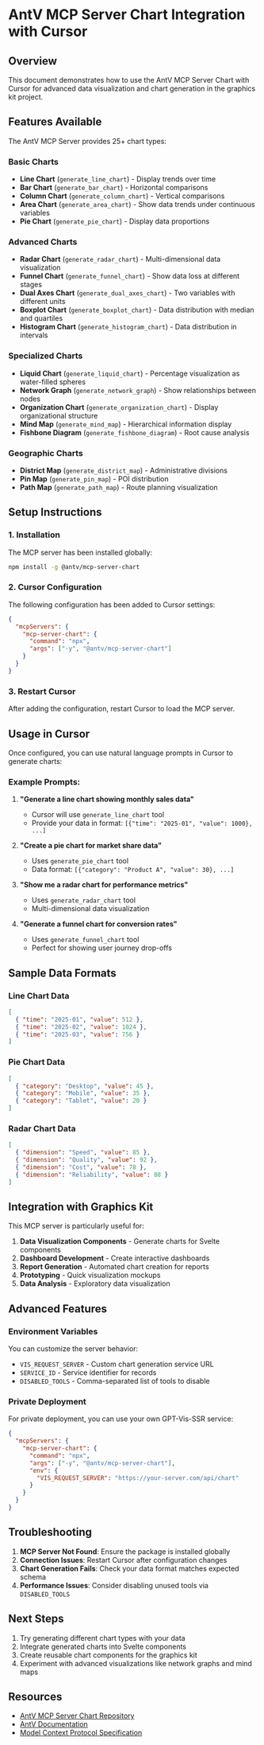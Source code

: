 # AntV MCP Server Chart Integration with Cursor

## Overview

This document demonstrates how to use the AntV MCP Server Chart with Cursor for advanced data visualization and chart generation in the graphics kit project.

## Features Available

The AntV MCP Server provides 25+ chart types:

### Basic Charts

- **Line Chart** (`generate_line_chart`) - Display trends over time
- **Bar Chart** (`generate_bar_chart`) - Horizontal comparisons
- **Column Chart** (`generate_column_chart`) - Vertical comparisons
- **Area Chart** (`generate_area_chart`) - Show data trends under continuous variables
- **Pie Chart** (`generate_pie_chart`) - Display data proportions

### Advanced Charts

- **Radar Chart** (`generate_radar_chart`) - Multi-dimensional data visualization
- **Funnel Chart** (`generate_funnel_chart`) - Show data loss at different stages
- **Dual Axes Chart** (`generate_dual_axes_chart`) - Two variables with different units
- **Boxplot Chart** (`generate_boxplot_chart`) - Data distribution with median and quartiles
- **Histogram Chart** (`generate_histogram_chart`) - Data distribution in intervals

### Specialized Charts

- **Liquid Chart** (`generate_liquid_chart`) - Percentage visualization as water-filled spheres
- **Network Graph** (`generate_network_graph`) - Show relationships between nodes
- **Organization Chart** (`generate_organization_chart`) - Display organizational structure
- **Mind Map** (`generate_mind_map`) - Hierarchical information display
- **Fishbone Diagram** (`generate_fishbone_diagram`) - Root cause analysis

### Geographic Charts

- **District Map** (`generate_district_map`) - Administrative divisions
- **Pin Map** (`generate_pin_map`) - POI distribution
- **Path Map** (`generate_path_map`) - Route planning visualization

## Setup Instructions

### 1. Installation

The MCP server has been installed globally:

```bash
npm install -g @antv/mcp-server-chart
```

### 2. Cursor Configuration

The following configuration has been added to Cursor settings:

```json
{
  "mcpServers": {
    "mcp-server-chart": {
      "command": "npx",
      "args": ["-y", "@antv/mcp-server-chart"]
    }
  }
}
```

### 3. Restart Cursor

After adding the configuration, restart Cursor to load the MCP server.

## Usage in Cursor

Once configured, you can use natural language prompts in Cursor to generate charts:

### Example Prompts:

1. **"Generate a line chart showing monthly sales data"**

   - Cursor will use `generate_line_chart` tool
   - Provide your data in format: `[{"time": "2025-01", "value": 1000}, ...]`

2. **"Create a pie chart for market share data"**

   - Uses `generate_pie_chart` tool
   - Data format: `[{"category": "Product A", "value": 30}, ...]`

3. **"Show me a radar chart for performance metrics"**

   - Uses `generate_radar_chart` tool
   - Multi-dimensional data visualization

4. **"Generate a funnel chart for conversion rates"**
   - Uses `generate_funnel_chart` tool
   - Perfect for showing user journey drop-offs

## Sample Data Formats

### Line Chart Data

```json
[
  { "time": "2025-01", "value": 512 },
  { "time": "2025-02", "value": 1024 },
  { "time": "2025-03", "value": 756 }
]
```

### Pie Chart Data

```json
[
  { "category": "Desktop", "value": 45 },
  { "category": "Mobile", "value": 35 },
  { "category": "Tablet", "value": 20 }
]
```

### Radar Chart Data

```json
[
  { "dimension": "Speed", "value": 85 },
  { "dimension": "Quality", "value": 92 },
  { "dimension": "Cost", "value": 78 },
  { "dimension": "Reliability", "value": 88 }
]
```

## Integration with Graphics Kit

This MCP server is particularly useful for:

1. **Data Visualization Components** - Generate charts for Svelte components
2. **Dashboard Development** - Create interactive dashboards
3. **Report Generation** - Automated chart creation for reports
4. **Prototyping** - Quick visualization mockups
5. **Data Analysis** - Exploratory data visualization

## Advanced Features

### Environment Variables

You can customize the server behavior:

- `VIS_REQUEST_SERVER` - Custom chart generation service URL
- `SERVICE_ID` - Service identifier for records
- `DISABLED_TOOLS` - Comma-separated list of tools to disable

### Private Deployment

For private deployment, you can use your own GPT-Vis-SSR service:

```json
{
  "mcpServers": {
    "mcp-server-chart": {
      "command": "npx",
      "args": ["-y", "@antv/mcp-server-chart"],
      "env": {
        "VIS_REQUEST_SERVER": "https://your-server.com/api/chart"
      }
    }
  }
}
```

## Troubleshooting

1. **MCP Server Not Found**: Ensure the package is installed globally
2. **Connection Issues**: Restart Cursor after configuration changes
3. **Chart Generation Fails**: Check your data format matches expected schema
4. **Performance Issues**: Consider disabling unused tools via `DISABLED_TOOLS`

## Next Steps

1. Try generating different chart types with your data
2. Integrate generated charts into Svelte components
3. Create reusable chart components for the graphics kit
4. Experiment with advanced visualizations like network graphs and mind maps

## Resources

- [AntV MCP Server Chart Repository](https://github.com/antvis/mcp-server-chart)
- [AntV Documentation](https://antv.vision/)
- [Model Context Protocol Specification](https://modelcontextprotocol.io/)
